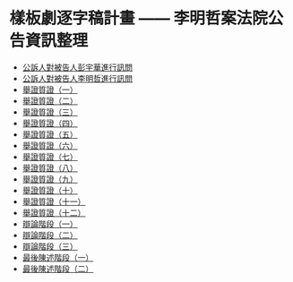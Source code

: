 樣板劇逐字稿計畫 —— 李明哲案法院公告資訊整理
===

- [公訴人對被告人彭宇華進行訊問](4.md)
- [公訴人對被告人李明哲進行訊問](5.md)
- [舉證質證（一）](6.md)
- [舉證質證（二）](7.md)
- [舉證質證（三）](8.md)
- [舉證質證（四）](9.md)
- [舉證質證（五）](10.md)
- [舉證質證（六）](11.md)
- [舉證質證（七）](12.md)
- [舉證質證（八）](13.md)
- [舉證質證（九）](14.md)
- [舉證質證（十）](15.md)
- [舉證質證（十一）](16.md)
- [舉證質證（十二）](17.md)
- [辯論階段（一）](18.md)
- [辯論階段（二）](19.md)
- [辯論階段（三）](20.md)
- [最後陳述階段（一）](final1.md)
- [最後陳述階段（二）](final2.md)
